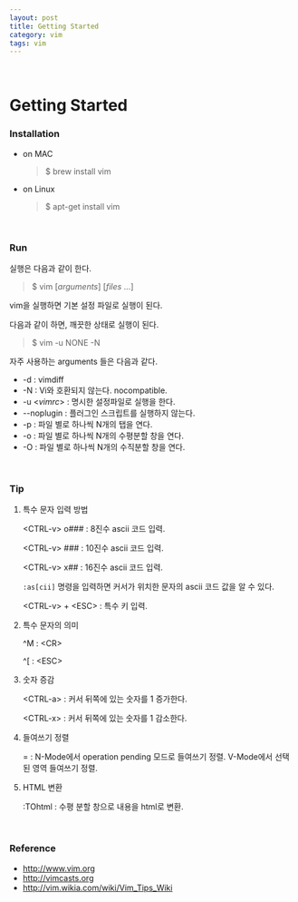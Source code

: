 ```yaml
---
layout: post
title: Getting Started
category: vim
tags: vim
---
```


&nbsp;

# Getting Started

### Installation

- on MAC

  > $ brew install vim

- on Linux

  > $ apt-get install vim

&nbsp;

### Run

실행은 다음과 같이 한다.

> $ vim [*arguments*] \[*files* ...]

vim을 실행하면 기본 설정 파일로 실행이 된다.

다음과 같이 하면, 깨끗한 상태로 실행이 된다.

> $ vim -u NONE -N



자주 사용하는 arguments 들은 다음과 같다.

- -d : vimdiff
- -N : Vi와 호환되지 않는다. nocompatible.
- -u \<*vimrc*> : 명시한 설정파일로 실행을 한다.
- --noplugin : 플러그인 스크립트를 실행하지 않는다.
- -p : 파일 별로 하나씩 N개의 탭을 연다. 
- -o : 파일 별로 하나씩 N개의 수평분할 창을 연다.
- -O : 파일 별로 하나씩 N개의 수직분할 창을 연다.

&nbsp;

### Tip

1. 특수 문자 입력 방법

   \<CTRL-v> o### : 8진수 ascii 코드 입력.

   \<CTRL-v> ### : 10진수 ascii 코드 입력.

   \<CTRL-v> x## : 16진수 ascii 코드 입력.

   `:as[cii]` 명령을 입력하면 커서가 위치한 문자의 ascii 코드 값을 알 수 있다.

   \<CTRL-v> + \<ESC> : 특수 키 입력.

2. 특수 문자의 의미

   ^M : \<CR>

   ^[ : \<ESC>

3. 숫자 증감

   \<CTRL-a> : 커서 뒤쪽에 있는 숫자를 1 증가한다.

   \<CTRL-x> : 커서 뒤쪽에 있는 숫자를 1 감소한다.

4. 들여쓰기 정렬

   = : N-Mode에서 operation pending 모드로 들여쓰기 정렬. V-Mode에서 선택된 영역 들여쓰기 정렬.

5. HTML 변환

   :TOhtml : 수평 분할 창으로 내용을 html로 변환.

&nbsp;

### Reference

- http://www.vim.org
- http://vimcasts.org
- http://vim.wikia.com/wiki/Vim_Tips_Wiki


